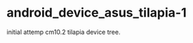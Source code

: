 android_device_asus_tilapia-1
=============================
initial attemp cm10.2 tilapia device tree.
